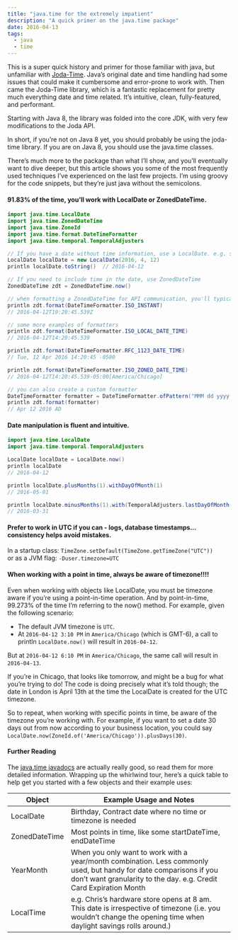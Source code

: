 ```yaml
---
title: "java.time for the extremely impatient"
description: "A quick primer on the java.time package"
date: 2016-04-13
tags: 
  - java
  - time
---
```


This is a super quick history and primer for those familiar with java, but unfamiliar with [Joda-Time](http://www.joda.org/joda-time/).
Java’s original date and time handling had some issues that could make it cumbersome and error-prone to work with. Then came the Joda-Time library, which is a fantastic replacement for pretty much everything date and time related. It’s intuitive, clean, fully-featured, and performant.

Starting with Java 8, the library was folded into the core JDK, with very few modifications to the Joda API.

In short, if you’re not on Java 8 yet, you should probably be using the joda-time library. If you are on Java 8, you should use the java.time classes.

There’s much more to the package than what I’ll show, and you’ll eventually want to dive deeper, but this article shows you some of the most frequently used techniques I’ve experienced on the last few projects. I’m using groovy for the code snippets, but they’re just java without the semicolons.

#### 91.83% of the time, you’ll work with LocalDate or ZonedDateTime.
``` java
import java.time.LocalDate
import java.time.ZonedDateTime
import java.time.ZoneId
import java.time.format.DateTimeFormatter
import java.time.temporal.TemporalAdjusters

// If you have a date without time information, use a LocalDate. e.g. someone's birthday
LocalDate localDate = new LocalDate(2016, 4, 12)
println localDate.toString()  // 2016-04-12

// If you need to include time in the date, use ZonedDateTime
ZonedDateTime zdt = ZonedDateTime.now() 

// when formatting a ZonedDateTime for API communication, you'll typically use the DateTimeFormatter.ISO_INSTANT format
println zdt.format(DateTimeFormatter.ISO_INSTANT)
// 2016-04-12T19:20:45.539Z

// some more examples of formatters
println zdt.format(DateTimeFormatter.ISO_LOCAL_DATE_TIME)
// 2016-04-12T14:20:45.539

println zdt.format(DateTimeFormatter.RFC_1123_DATE_TIME)
// Tue, 12 Apr 2016 14:20:45 -0500

println zdt.format(DateTimeFormatter.ISO_ZONED_DATE_TIME)
// 2016-04-12T14:20:45.539-05:00[America/Chicago]

// you can also create a custom formatter
DateTimeFormatter formatter = DateTimeFormatter.ofPattern("MMM dd yyyy GG")
println zdt.format(formatter)
// Apr 12 2016 AD
```

#### Date manipulation is fluent and intuitive.
``` java
import java.time.LocalDate
import java.time.temporal.TemporalAdjusters

LocalDate localDate = LocalDate.now()
println localDate 
// 2016-04-12

println localDate.plusMonths(1).withDayOfMonth(1)
// 2016-05-01

println localDate.minusMonths(1).with(TemporalAdjusters.lastDayOfMonth())
// 2016-03-31
```

#### Prefer to work in UTC if you can - logs, database timestamps…consistency helps avoid mistakes.
In a startup class: `TimeZone.setDefault(TimeZone.getTimeZone("UTC"))`  
or as a JVM flag: `-Duser.timezone=UTC` 

#### When working with a point in time, always be aware of timezone!!!!
Even when working with objects like LocalDate, you must be timezone aware if you’re using a point-in-time operation. And by point-in-time, 99.273% of the time I’m referring to the now() method. 
For example, given the following scenario:

* The default JVM timezone is `UTC`.
* At `2016-04-12 3:10 PM` in `America/Chicago` (which is GMT-6), a call to println `LocalDate.now()` will result in `2016-04-12`.

But at `2016-04-12 6:10 PM` in `America/Chicago`, the same call will result in `2016-04-13`.

If you’re in Chicago, that looks like tomorrow, and might be a bug for what you’re trying to do! The code is doing precisely what it’s told though; the date in London is April 13th at the time the LocalDate is created for the UTC timezone.

So to repeat, when working with specific points in time, be aware of the timezone you’re working with. For example, if you want to set a date 30 days out from now according to your business location, you could say `LocalDate.now(ZoneId.of('America/Chicago')).plusDays(30)`.

#### Further Reading
The [java.time javadocs](https://docs.oracle.com/javase/8/docs/api/java/time/package-summary.html) are actually really good, so read them for more detailed information. Wrapping up the whirlwind tour, here’s a quick table to help get you started with a few objects and their example uses:

Object | Example Usage and Notes
---------- | -----------------------
LocalDate | Birthday, Contract date where no time or timezone is needed
ZonedDateTime |	Most points in time, like some startDateTime, endDateTime
YearMonth	| When you only want to work with a year/month combination. Less commonly used, but handy for date comparisons if you don’t want granularity to the day. e.g. Credit Card Expiration Month
LocalTime	| e.g. Chris’s hardware store opens at 8 am. This date is irrespective of timezone (i.e. you wouldn’t change the opening time when daylight savings rolls around.)
